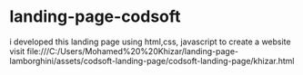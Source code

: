 # landing-page-codsoft
i developed this landing page using html,css, javascript to create a website visit file:///C:/Users/Mohamed%20%20Khizar/landing-page-lamborghini/assets/codsoft-landing-page/codsoft-landing-page/khizar.html
